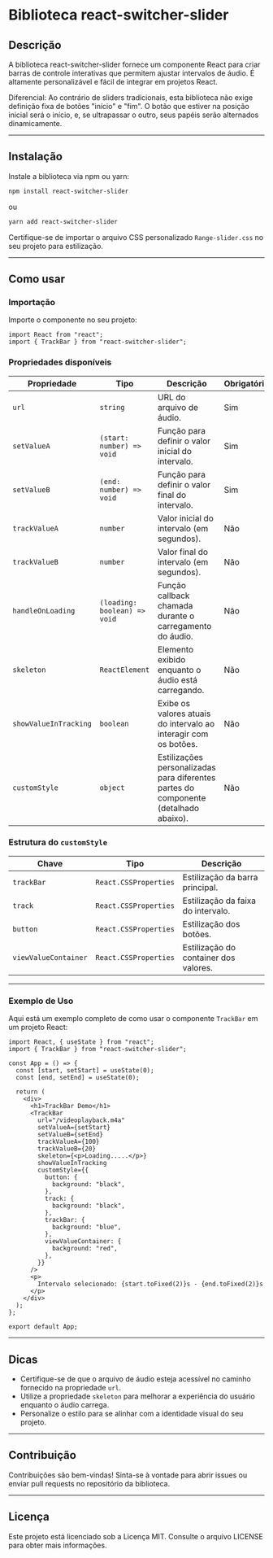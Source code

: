 # Biblioteca react-switcher-slider

## Descrição

A biblioteca react-switcher-slider fornece um componente React para criar barras de controle interativas que permitem ajustar intervalos de áudio. É altamente personalizável e fácil de integrar em projetos React.

Diferencial: Ao contrário de sliders tradicionais, esta biblioteca não exige definição fixa de botões "início" e "fim". O botão que estiver na posição inicial será o início, e, se ultrapassar o outro, seus papéis serão alternados dinamicamente.

---

## Instalação

Instale a biblioteca via npm ou yarn:

```bash
npm install react-switcher-slider
```

ou

```bash
yarn add react-switcher-slider
```

Certifique-se de importar o arquivo CSS personalizado `Range-slider.css` no seu projeto para estilização.

---

## Como usar

### Importação

Importe o componente no seu projeto:

```tsx
import React from "react";
import { TrackBar } from "react-switcher-slider";
```

### Propriedades disponíveis

| Propriedade           | Tipo                         | Descrição                                                                            | Obrigatório |
| --------------------- | ---------------------------- | ------------------------------------------------------------------------------------ | ----------- |
| `url`                 | `string`                     | URL do arquivo de áudio.                                                             | Sim         |
| `setValueA`           | `(start: number) => void`    | Função para definir o valor inicial do intervalo.                                    | Sim         |
| `setValueB`           | `(end: number) => void`      | Função para definir o valor final do intervalo.                                      | Sim         |
| `trackValueA`         | `number`                     | Valor inicial do intervalo (em segundos).                                            | Não         |
| `trackValueB`         | `number`                     | Valor final do intervalo (em segundos).                                              | Não         |
| `handleOnLoading`     | `(loading: boolean) => void` | Função callback chamada durante o carregamento do áudio.                             | Não         |
| `skeleton`            | `ReactElement`               | Elemento exibido enquanto o áudio está carregando.                                   | Não         |
| `showValueInTracking` | `boolean`                    | Exibe os valores atuais do intervalo ao interagir com os botões.                     | Não         |
| `customStyle`         | `object`                     | Estilizações personalizadas para diferentes partes do componente (detalhado abaixo). | Não         |

### Estrutura do `customStyle`

| Chave                | Tipo                  | Descrição                             |
| -------------------- | --------------------- | ------------------------------------- |
| `trackBar`           | `React.CSSProperties` | Estilização da barra principal.       |
| `track`              | `React.CSSProperties` | Estilização da faixa do intervalo.    |
| `button`             | `React.CSSProperties` | Estilização dos botões.               |
| `viewValueContainer` | `React.CSSProperties` | Estilização do container dos valores. |

---

### Exemplo de Uso

Aqui está um exemplo completo de como usar o componente `TrackBar` em um projeto React:

```tsx
import React, { useState } from "react";
import { TrackBar } from "react-switcher-slider";

const App = () => {
  const [start, setStart] = useState(0);
  const [end, setEnd] = useState(0);

  return (
    <div>
      <h1>TrackBar Demo</h1>
      <TrackBar
        url="/videoplayback.m4a"
        setValueA={setStart}
        setValueB={setEnd}
        trackValueA={100}
        trackValueB={20}
        skeleton={<p>Loading.....</p>}
        showValueInTracking
        customStyle={{
          button: {
            background: "black",
          },
          track: {
            background: "black",
          },
          trackBar: {
            background: "blue",
          },
          viewValueContainer: {
            background: "red",
          },
        }}
      />
      <p>
        Intervalo selecionado: {start.toFixed(2)}s - {end.toFixed(2)}s
      </p>
    </div>
  );
};

export default App;
```

---

## Dicas

- Certifique-se de que o arquivo de áudio esteja acessível no caminho fornecido na propriedade `url`.
- Utilize a propriedade `skeleton` para melhorar a experiência do usuário enquanto o áudio carrega.
- Personalize o estilo para se alinhar com a identidade visual do seu projeto.

---

## Contribuição

Contribuições são bem-vindas! Sinta-se à vontade para abrir issues ou enviar pull requests no repositório da biblioteca.

---

## Licença

Este projeto está licenciado sob a Licença MIT. Consulte o arquivo LICENSE para obter mais informações.
